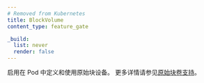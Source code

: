 ```yaml
---
# Removed from Kubernetes
title: BlockVolume
content_type: feature_gate

_build:
  list: never
  render: false
---
```


<!--
Enable the definition and consumption of raw block devices in Pods.
See [Raw Block Volume Support](/docs/concepts/storage/persistent-volumes/#raw-block-volume-support)
for more details.
-->
启用在 Pod 中定义和使用原始块设备。
更多详情请参见[原始块卷支持](/zh-cn/docs/concepts/storage/persistent-volumes/#raw-block-volume-support)。
